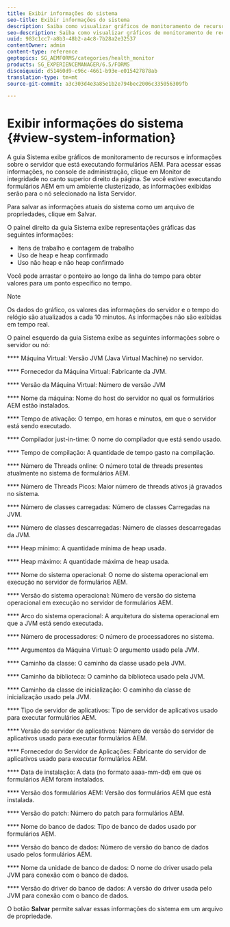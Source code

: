 ```yaml
---
title: Exibir informações do sistema
seo-title: Exibir informações do sistema
description: Saiba como visualizar gráficos de monitoramento de recursos e informações sobre o servidor que está executando formulários AEM.
seo-description: Saiba como visualizar gráficos de monitoramento de recursos e informações sobre o servidor que está executando formulários AEM.
uuid: 983c1cc7-a8b3-48b2-a4c8-7b28a2e32537
contentOwner: admin
content-type: reference
geptopics: SG_AEMFORMS/categories/health_monitor
products: SG_EXPERIENCEMANAGER/6.5/FORMS
discoiquuid: d51460d9-c96c-4661-b93e-e015427878ab
translation-type: tm+mt
source-git-commit: a3c303d4e3a85e1b2e794bec2006c335056309fb

---
```



# Exibir informações do sistema {#view-system-information}

A guia Sistema exibe gráficos de monitoramento de recursos e informações sobre o servidor que está executando formulários AEM. Para acessar essas informações, no console de administração, clique em Monitor de integridade no canto superior direito da página. Se você estiver executando formulários AEM em um ambiente clusterizado, as informações exibidas serão para o nó selecionado na lista Servidor.

Para salvar as informações atuais do sistema como um arquivo de propriedades, clique em Salvar.

O painel direito da guia Sistema exibe representações gráficas das seguintes informações:

* Itens de trabalho e contagem de trabalho
* Uso de heap e heap confirmado
* Uso não heap e não heap confirmado

Você pode arrastar o ponteiro ao longo da linha do tempo para obter valores para um ponto específico no tempo.

>[!NOTE]
>
>Os dados do gráfico, os valores das informações do servidor e o tempo do relógio são atualizados a cada 10 minutos. As informações não são exibidas em tempo real.

O painel esquerdo da guia Sistema exibe as seguintes informações sobre o servidor ou nó:

**** Máquina Virtual: Versão JVM (Java Virtual Machine) no servidor.

**** Fornecedor da Máquina Virtual: Fabricante da JVM.

**** Versão da Máquina Virtual: Número de versão JVM

**** Nome da máquina: Nome do host do servidor no qual os formulários AEM estão instalados.

**** Tempo de ativação: O tempo, em horas e minutos, em que o servidor está sendo executado.

**** Compilador just-in-time: O nome do compilador que está sendo usado.

**** Tempo de compilação: A quantidade de tempo gasto na compilação.

**** Número de Threads online: O número total de threads presentes atualmente no sistema de formulários AEM.

**** Número de Threads Picos: Maior número de threads ativos já gravados no sistema.

**** Número de classes carregadas: Número de classes Carregadas na JVM.

**** Número de classes descarregadas: Número de classes descarregadas da JVM.

**** Heap mínimo: A quantidade mínima de heap usada.

**** Heap máximo: A quantidade máxima de heap usada.

**** Nome do sistema operacional: O nome do sistema operacional em execução no servidor de formulários AEM.

**** Versão do sistema operacional: Número de versão do sistema operacional em execução no servidor de formulários AEM.

**** Arco do sistema operacional: A arquitetura do sistema operacional em que a JVM está sendo executada.

**** Número de processadores: O número de processadores no sistema.

**** Argumentos da Máquina Virtual: O argumento usado pela JVM.

**** Caminho da classe: O caminho da classe usado pela JVM.

**** Caminho da biblioteca: O caminho da biblioteca usado pela JVM.

**** Caminho da classe de inicialização: O caminho da classe de inicialização usado pela JVM.

**** Tipo de servidor de aplicativos: Tipo de servidor de aplicativos usado para executar formulários AEM.

**** Versão do servidor de aplicativos: Número de versão do servidor de aplicativos usado para executar formulários AEM.

**** Fornecedor do Servidor de Aplicações: Fabricante do servidor de aplicativos usado para executar formulários AEM.

**** Data de instalação: A data (no formato aaaa-mm-dd) em que os formulários AEM foram instalados.

**** Versão dos formulários AEM: Versão dos formulários AEM que está instalada.

**** Versão do patch: Número do patch para formulários AEM.

**** Nome do banco de dados: Tipo de banco de dados usado por formulários AEM.

**** Versão do banco de dados: Número de versão do banco de dados usado pelos formulários AEM.

**** Nome da unidade de banco de dados: O nome do driver usado pela JVM para conexão com o banco de dados.

**** Versão do driver do banco de dados: A versão do driver usada pelo JVM para conexão com o banco de dados.

O botão **Salvar** permite salvar essas informações do sistema em um arquivo de propriedade.
